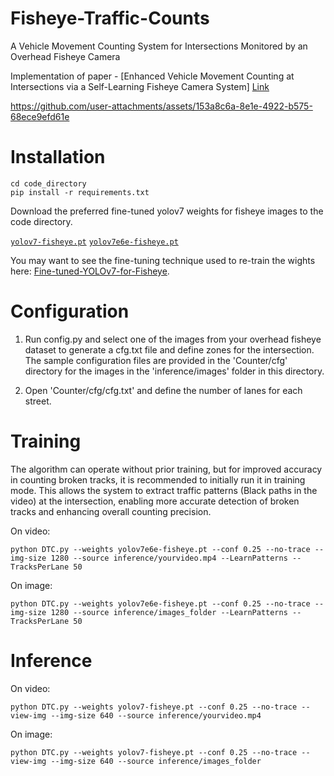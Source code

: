 # Fisheye-Traffic-Counts

A Vehicle Movement Counting System for Intersections Monitored by an Overhead Fisheye Camera

Implementation of paper - [Enhanced Vehicle Movement Counting at Intersections via a Self-Learning Fisheye Camera System] [Link](https://ieeexplore.ieee.org/abstract/document/10542980)

https://github.com/user-attachments/assets/153a8c6a-8e1e-4922-b575-68ece9efd61e


# Installation
``` shell
cd code_directory
pip install -r requirements.txt
```




Download the preferred fine-tuned yolov7 weights for fisheye images to the code directory.

[`yolov7-fisheye.pt`](https://github.com/WongKinYiu/yolov7/releases/download/v0.1/yolov7.pt)
[`yolov7e6e-fisheye.pt`](https://github.com/WongKinYiu/yolov7/releases/download/v0.1/yolov7-e6e.pt)

You may want to see the fine-tuning technique used to re-train the wights here: [Fine-tuned-YOLOv7-for-Fisheye](https://github.com/MortezaAdl/Fine-tuned-YOLOv7-for-Fisheye). 

# Configuration
1. Run config.py and select one of the images from your overhead fisheye dataset to generate a cfg.txt file and define zones for the intersection. The sample configuration files are provided in the 'Counter/cfg' directory for the images in the 'inference/images' folder in this directory.

2. Open 'Counter/cfg/cfg.txt' and define the number of lanes for each street.

# Training
The algorithm can operate without prior training, but for improved accuracy in counting broken tracks, it is recommended to initially run it in training mode. This allows the system to extract traffic patterns (Black paths in the video) at the intersection, enabling more accurate detection of broken tracks and enhancing overall counting precision.

On video:
``` shell
python DTC.py --weights yolov7e6e-fisheye.pt --conf 0.25 --no-trace --img-size 1280 --source inference/yourvideo.mp4 --LearnPatterns --TracksPerLane 50
```
On image:
``` shell
python DTC.py --weights yolov7e6e-fisheye.pt --conf 0.25 --no-trace --img-size 1280 --source inference/images_folder --LearnPatterns --TracksPerLane 50
```

# Inference
On video:
``` shell
python DTC.py --weights yolov7-fisheye.pt --conf 0.25 --no-trace --view-img --img-size 640 --source inference/yourvideo.mp4
```
On image:
``` shell
python DTC.py --weights yolov7-fisheye.pt --conf 0.25 --no-trace --view-img --img-size 640 --source inference/images_folder
```
